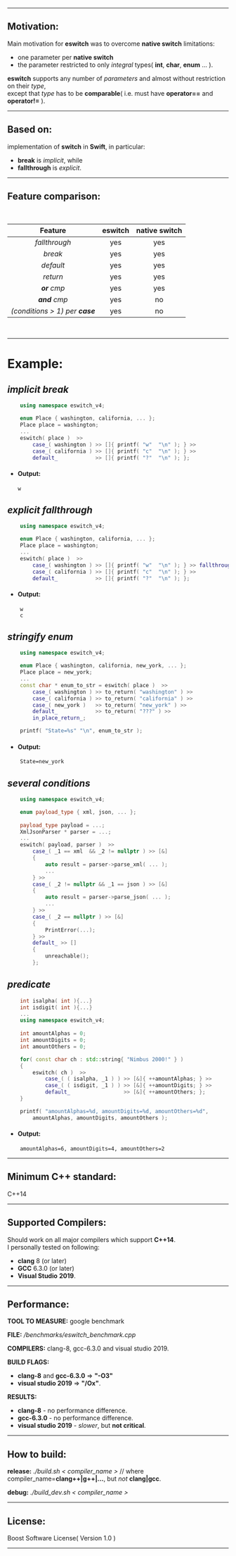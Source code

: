 __________
## Motivation:

Main motivation for **eswitch** was to overcome **native switch** limitations:

- one parameter per **native switch**
- the parameter restricted to only _integral_ types( **int**, **char**, **enum** ... ).

**eswitch** supports any number of _parameters_ and almost without restriction on their _type_,<br/>
 except that _type_ has to be **comparable**( i.e. must have **operator==** and  **operator!=** ).
__________
## Based on:
implementation of **switch** in **Swift**, in particular:

- **break** is *implicit*, while
-  **fallthrough** is *explicit*.<br/>
____________________________________________________
## Feature comparison:

</br>

| Feature | eswitch | native switch |
| :---: | :---: | :---: |
| *fallthrough* | yes | yes |
| *break* | yes | yes |
| *default*| yes | yes |
| *return* | yes | yes |
| _**or** cmp_ | yes| yes |
| _**and** cmp_ | yes | no |
| _(conditions > 1) per **case**_ | yes | no |

</br>

____________________________________________________
# Example:

## _implicit break_
``` cpp
    using namespace eswitch_v4;

    enum Place { washington, california, ... };
    Place place = washington;
    ...
    eswitch( place )  >>
        case_( washington ) >> []{ printf( "w"  "\n" ); } >>
        case_( california ) >> []{ printf( "c"  "\n" ); } >>
        default_            >> []{ printf( "?"  "\n" ); };
```
-  #### Output:
    ```
    w
    ```
## _explicit fallthrough_
``` cpp
    using namespace eswitch_v4;

    enum Place { washington, california, ... };
    Place place = washington;
    ...
    eswitch( place )  >>
        case_( washington ) >> []{ printf( "w"  "\n" ); } >> fallthrough_ >>
        case_( california ) >> []{ printf( "c"  "\n" ); } >>
        default_            >> []{ printf( "?"  "\n" ); };
```
-  #### Output:
```
    w
    c
```
## _stringify enum_
``` cpp
    using namespace eswitch_v4;

    enum Place { washington, california, new_york, ... };
    Place place = new_york;
    ...
    const char * enum_to_str = eswitch( place )  >>
        case_( washington ) >> to_return( "washington" ) >>
        case_( california ) >> to_return( "california" ) >>
        case_( new_york )   >> to_return( "new_york" ) >>
        default_            >> to_return( "???" ) >>
        in_place_return_;

    printf( "State=%s" "\n", enum_to_str );
```
-  #### Output:
```
    State=new_york
```

## _several conditions_
``` cpp
    using namespace eswitch_v4;

    enum payload_type { xml, json, ... };
    
    payload_type payload = ...;
    XmlJsonParser * parser = ...;
    ...
    eswitch( payload, parser )  >>
        case_( _1 == xml  && _2 != nullptr ) >> [&]
        { 
            auto result = parser->parse_xml( ... );
            ...
        } >>
        case_( _2 != nullptr && _1 == json ) >> [&]
        {
            auto result = parser->parse_json( ... );
            ...
        } >>
        case_( _2 == nullptr ) >> [&]
        { 
            PrintError(...); 
        } >>
        default_ >> []
        { 
            unreachable(); 
        };
```
## _predicate_
``` cpp
    int isalpha( int ){...}
    int isdigit( int ){...}
    ...
    using namespace eswitch_v4;
    
    int amountAlphas = 0;
    int amountDigits = 0;
    int amountOthers = 0;

    for( const char ch : std::string{ "Nimbus 2000!" } ) 
    {    
        eswitch( ch )  >>
            case_( ( isalpha, _1 ) ) >> [&]{ ++amountAlphas; } >>
            case_( ( isdigit, _1 ) ) >> [&]{ ++amountDigits; } >>
            default_                 >> [&]{ ++amountOthers; };
    }

    printf( "amountAlphas=%d, amountDigits=%d, amountOthers=%d", 
        amountAlphas, amountDigits, amountOthers );

```
-  #### Output:
```
    amountAlphas=6, amountDigits=4, amountOthers=2
```
_______________

## Minimum C++ standard:
C++14
_______________

## Supported Compilers:

Should work on all major compilers which support **C++14**.<br/>
I personally tested on following:

- **clang** 8 (or later)
- **GCC** 6.3.0 (or later)
- **Visual Studio** **2019**.

_______________
## Performance:

**TOOL TO MEASURE:** google benchmark

**FILE:** */benchmarks/eswitch_benchmark.cpp*

**COMPILERS:** clang-8, gcc-6.3.0 and visual studio 2019.

**BUILD FLAGS:**

- **clang-8** and **gcc-6.3.0** => **"-O3"**
- **visual studio 2019** => **"/Ox"**.
	
**RESULTS:**

- **clang-8**   - no performance difference. 
- **gcc-6.3.0** - no performance difference.
- **visual studio 2019** - *slower*, but **not critical**.
_______________

## How to build:

**release:** *./build.sh < compiler_name >* // where compiler_name=**clang++|g++|...**, but *not* **clang|gcc**.

**debug:**  *./build_dev.sh < compiler_name >*
_______________

## License:
Boost Software License( Version 1.0 )

_______________

